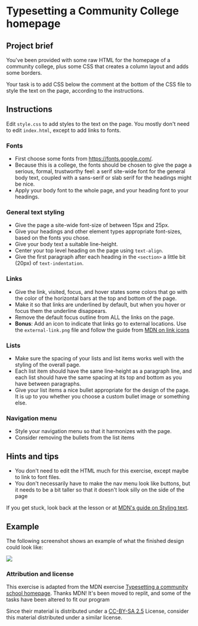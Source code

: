# Typesetting a Community College homepage

## Project brief

You've been provided with some raw HTML for the homepage of a community college, plus some CSS that creates a column layout and adds some borders. 

Your task is to add CSS below the comment at the bottom of the CSS file to style the text on the page, according to the instructions.

## Instructions

Edit `style.css` to add styles to the text on the page. You mostly don't need to edit `index.html`, except to add links to fonts.

### Fonts

* First choose some fonts from https://fonts.google.com/.
* Because this is a college, the fonts should be chosen to give the page a serious, formal, trustworthy feel: a serif site-wide font for the general body text, coupled with a sans-serif or slab serif for the headings might be nice.
* Apply your body font to the whole page, and your heading font to your headings.

### General text styling

* Give the page a site-wide font-size of between 15px and 25px.
* Give your headings and other element types appropriate font-sizes, based on the fonts you chose.
* Give your body text a suitable line-height.
* Center your top level heading on the page using `text-align`.
* Give the first paragraph after each heading in the `<section>` a little bit (20px) of `text-indentation`.

### Links

* Give the link, visited, focus, and hover states some colors that go with the color of the horizontal bars at the top and bottom of the page.
* Make it so that links are underlined by default, but when you hover or focus them the underline disappears.
* Remove the default focus outline from ALL the links on the page.
* **Bonus**: Add an icon to indicate that links go to external locations. Use the `external-link.png` file and follow the guide from [MDN on link icons](https://developer.mozilla.org/en-US/docs/Learn/CSS/Styling_text/Styling_links#including_icons_on_links)

### Lists

* Make sure the spacing of your lists and list items works well with the styling of the overall page.
* Each list item should have the same line-height as a paragraph line, and each list should have the same spacing at its top and bottom as you have between paragraphs.
* Give your list items a nice bullet appropriate for the design of the page. It is up to you whether you choose a custom bullet image or something else.

### Navigation menu

* Style your navigation menu so that it harmonizes with the page.
* Consider removing the bullets from the list items

## Hints and tips

* You don't need to edit the HTML much for this exercise, except maybe to link to font files.
* You don't necessarily have to make the nav menu look like buttons, but it needs to be a bit taller so that it doesn't look silly on the side of the page

If you get stuck, look back at the lesson or at [MDN's guide on Styling text](https://developer.mozilla.org/en-US/docs/Learn/CSS/Styling_text).

## Example

The following screenshot shows an example of what the finished design could look like:

![](community-college-finished.png)

### Attribution and license

This exercise is adapted from the MDN exercise [Typesetting a community school homepage](https://developer.mozilla.org/en-US/docs/Learn/CSS/Styling_text/Typesetting_a_homepage). Thanks MDN! It's been moved to replit, and some of the tasks have been altered to fit our program

Since their material is distributed under a [CC-BY-SA 2.5](https://creativecommons.org/licenses/by-sa/2.5/) License, consider this material distributed under a similar license.